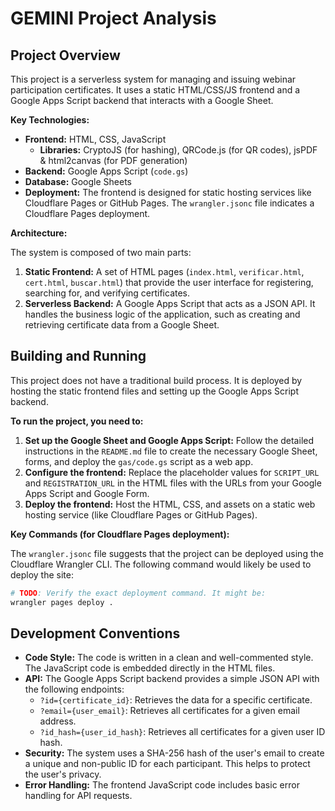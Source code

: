 # GEMINI Project Analysis

## Project Overview

This project is a serverless system for managing and issuing webinar participation certificates. It uses a static HTML/CSS/JS frontend and a Google Apps Script backend that interacts with a Google Sheet.

**Key Technologies:**

*   **Frontend:** HTML, CSS, JavaScript
    *   **Libraries:** CryptoJS (for hashing), QRCode.js (for QR codes), jsPDF & html2canvas (for PDF generation)
*   **Backend:** Google Apps Script (`code.gs`)
*   **Database:** Google Sheets
*   **Deployment:** The frontend is designed for static hosting services like Cloudflare Pages or GitHub Pages. The `wrangler.jsonc` file indicates a Cloudflare Pages deployment.

**Architecture:**

The system is composed of two main parts:

1.  **Static Frontend:** A set of HTML pages (`index.html`, `verificar.html`, `cert.html`, `buscar.html`) that provide the user interface for registering, searching for, and verifying certificates.
2.  **Serverless Backend:** A Google Apps Script that acts as a JSON API. It handles the business logic of the application, such as creating and retrieving certificate data from a Google Sheet.

## Building and Running

This project does not have a traditional build process. It is deployed by hosting the static frontend files and setting up the Google Apps Script backend.

**To run the project, you need to:**

1.  **Set up the Google Sheet and Google Apps Script:** Follow the detailed instructions in the `README.md` file to create the necessary Google Sheet, forms, and deploy the `gas/code.gs` script as a web app.
2.  **Configure the frontend:** Replace the placeholder values for `SCRIPT_URL` and `REGISTRATION_URL` in the HTML files with the URLs from your Google Apps Script and Google Form.
3.  **Deploy the frontend:** Host the HTML, CSS, and assets on a static web hosting service (like Cloudflare Pages or GitHub Pages).

**Key Commands (for Cloudflare Pages deployment):**

The `wrangler.jsonc` file suggests that the project can be deployed using the Cloudflare Wrangler CLI. The following command would likely be used to deploy the site:

```bash
# TODO: Verify the exact deployment command. It might be:
wrangler pages deploy .
```

## Development Conventions

*   **Code Style:** The code is written in a clean and well-commented style. The JavaScript code is embedded directly in the HTML files.
*   **API:** The Google Apps Script backend provides a simple JSON API with the following endpoints:
    *   `?id={certificate_id}`: Retrieves the data for a specific certificate.
    *   `?email={user_email}`: Retrieves all certificates for a given email address.
    *   `?id_hash={user_id_hash}`: Retrieves all certificates for a given user ID hash.
*   **Security:** The system uses a SHA-256 hash of the user's email to create a unique and non-public ID for each participant. This helps to protect the user's privacy.
*   **Error Handling:** The frontend JavaScript code includes basic error handling for API requests.
